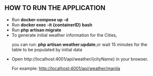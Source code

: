 <h2>HOW TO RUN THE APPLICATION</h2>
<ul>
	<li>Run <b>docker-compose up -d</b></li>
	<li>Run <b>docker exec -it {containerID} bash</b></li>
	<li>Run <b>php artisan migrate</b></li>
	<li>To generate initial weather information for the Cities,<p>you can run: <b>php artisan weather:update</b>,or wait 15 minutes for the table to be populated by initial data</li>
	<li>Open http://localhost:4001/api/weather/{cityName} in your browser.<p>For example: <a href="http://localhost:4001/api/weather/manila">http://localhost:4001/api/weather/manila</p></a></li>
</ul>